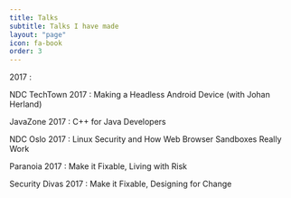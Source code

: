 ```yaml
---
title: Talks
subtitle: Talks I have made
layout: "page"
icon: fa-book
order: 3
---
```


2017 :

NDC TechTown 2017 : Making a Headless Android Device (with Johan Herland)

JavaZone 2017 : C++ for Java Developers

NDC Oslo 2017 : Linux Security and How Web Browser Sandboxes Really Work

Paranoia 2017 : Make it Fixable, Living with Risk

Security Divas 2017 : Make it Fixable, Designing for Change